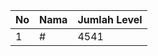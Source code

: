 | No | Nama            | Jumlah Level |
|----|-----------------|--------------|
| 1  | #    |    4541        |
